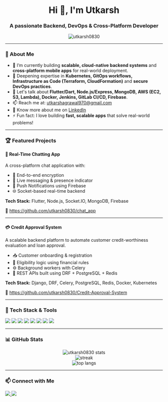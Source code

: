 <h1 align="center">Hi 👋, I'm Utkarsh</h1>
<h3 align="center">A passionate Backend, DevOps & Cross-Platform Developer</h3>

<p align="center">
  <img src="https://komarev.com/ghpvc/?username=utkarsh0830&label=Profile%20views&color=0e75b6&style=flat" alt="utkarsh0830" />
</p>

---

### 🚀 About Me

- 🔭 I’m currently building **scalable, cloud-native backend systems** and **cross-platform mobile apps** for real-world deployment.
- 🌱 Deepening expertise in **Kubernetes, GitOps workflows, Infrastructure as Code (Terraform, CloudFormation)** and **secure DevOps practices**.
- 💬 Let's talk about **Flutter/Dart, Node.js/Express, MongoDB, AWS (EC2, S3, Lambda), Docker, Jenkins, GitLab CI/CD, Firebase**.
- 📫 Reach me at: [utkarshagrawal970@gmail.com](mailto:utkarshagrawal970@gmail.com)
- 📄 Know more about me on [LinkedIn](https://www.linkedin.com/in/utkarshagrawal0830/)
- ⚡ Fun fact: I love building **fast, scalable apps** that solve real-world problems!

---

### 🏆 Featured Projects

#### 📱 **Real-Time Chatting App**
A cross-platform chat application with:
- 🔐 End-to-end encryption
- 🔄 Live messaging & presence indicator
- 📨 Push Notifications using Firebase
- 🌐 Socket-based real-time backend

**Tech Stack:** Flutter, Node.js, Socket.IO, MongoDB, Firebase

🔗 <https://github.com/utkarsh0830/chat_app>

---

#### 💳 **Credit Approval System**
A scalable backend platform to automate customer credit-worthiness evaluation and loan approval.

- 📥 Customer onboarding & registration
- 🧠 Eligibility logic using financial rules
- ⚙️ Background workers with Celery
- 🚀 REST APIs built using DRF + PostgreSQL + Redis

**Tech Stack:** Django, DRF, Celery, PostgreSQL, Redis, Docker, Kubernetes

🔗 <https://github.com/utkarsh0830/Credit-Approval-System>

---

### 🧰 Tech Stack & Tools

<p align="left">
  <img src="https://img.shields.io/badge/Dart-0175C2?style=for-the-badge&logo=dart&logoColor=white"/>
  <img src="https://img.shields.io/badge/Flutter-02569B?style=for-the-badge&logo=flutter&logoColor=white"/>
  <img src="https://img.shields.io/badge/Node.js-339933?style=for-the-badge&logo=node.js&logoColor=white"/>
  <img src="https://img.shields.io/badge/MongoDB-4EA94B?style=for-the-badge&logo=mongodb&logoColor=white"/>
  <img src="https://img.shields.io/badge/Docker-2496ED?style=for-the-badge&logo=docker&logoColor=white"/>
  <img src="https://img.shields.io/badge/Kubernetes-326CE5?style=for-the-badge&logo=kubernetes&logoColor=white"/>
  <img src="https://img.shields.io/badge/GitLab%20CI%2FCD-FCA121?style=for-the-badge&logo=gitlab&logoColor=white"/>
  <img src="https://img.shields.io/badge/Firebase-FFCA28?style=for-the-badge&logo=firebase&logoColor=black"/>
</p>

---

### 📊 GitHub Stats

<p align="center">
  <img src="https://github-readme-stats.vercel.app/api?username=utkarsh0830&show_icons=true&theme=radical" alt="utkarsh0830 stats"/>
  <br/>
  <img src="https://github-readme-streak-stats.herokuapp.com?user=utkarsh0830&theme=radical&hide_border=true" alt="streak"/>
  <br/>
  <img src="https://github-readme-stats.vercel.app/api/top-langs/?username=utkarsh0830&layout=compact&theme=radical" alt="top langs"/>
</p>

---

### 📫 Connect with Me

<p align="left">
  <a href="https://www.linkedin.com/in/utkarshagrawal0830/" target="_blank">
    <img src="https://img.shields.io/badge/LinkedIn-0077B5.svg?style=for-the-badge&logo=linkedin&logoColor=white"/>
  </a>
  <a href="mailto:utkarshagrawal970@gmail.com" target="_blank">
    <img src="https://img.shields.io/badge/Gmail-D14836?style=for-the-badge&logo=gmail&logoColor=white"/>
  </a>
</p>
